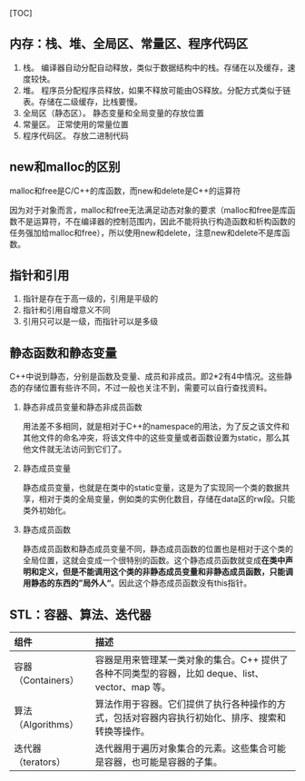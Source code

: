 [TOC]

## 内存：栈、堆、全局区、常量区、程序代码区

1. 栈。 编译器自动分配自动释放，类似于数据结构中的栈。存储在以及缓存，速度较快。
2. 堆。 程序员分配程序员释放，如果不释放可能由OS释放。分配方式类似于链表。存储在二级缓存，比栈要慢。
3. 全局区（静态区）。 静态变量和全局变量的存放位置
4. 常量区。 正常使用的常量位置
5. 程序代码区。 存放二进制代码

## new和malloc的区别

malloc和free是C/C++的库函数，而new和delete是C++的运算符

因为对于对象而言，malloc和free无法满足动态对象的要求（malloc和free是库函数不是运算符，不在编译器的控制范围内，因此不能将执行构造函数和析构函数的任务强加给malloc和free），所以使用new和delete，注意new和delete不是库函数。

## 指针和引用

1. 指针是存在于高一级的，引用是平级的
2. 指针和引用自增意义不同
3. 引用只可以是一级，而指针可以是多级

## 静态函数和静态变量

C++中说到静态，分别是函数及变量、成员和非成员。即2*2有4中情况。这些静态的存储位置有些许不同，不过一般也关注不到，需要可以自行查找资料。

1. 静态非成员变量和静态非成员函数

   用法差不多相同，就是相对于C++的namespace的用法，为了反之该文件和其他文件的命名冲突，将该文件中的这些变量或者函数设置为static，那么其他文件就无法访问到它们了。

2. 静态成员变量

   静态成员变量，也就是在类中的static变量，这是为了实现同一个类的数据共享，相对于类的全局变量，例如类的实例化数目，存储在data区的rw段。只能类外初始化。

3. 静态成员函数

   静态成员函数和静态成员变量不同，静态成员函数的位置也是相对于这个类的全局位置，这就会变成一个很特别的函数。这个静态成员函数就变成**在类中声明和定义，但是不能调用这个类的非静态成员变量和非静态成员函数，只能调用静态的东西的”局外人“**。因此这个静态成员函数没有this指针。

## STL：容器、算法、迭代器

| 组件               | 描述                                                         |
| :----------------- | :----------------------------------------------------------- |
| 容器（Containers） | 容器是用来管理某一类对象的集合。C++ 提供了各种不同类型的容器，比如 deque、list、vector、map 等。 |
| 算法（Algorithms） | 算法作用于容器。它们提供了执行各种操作的方式，包括对容器内容执行初始化、排序、搜索和转换等操作。 |
| 迭代器（terators） | 迭代器用于遍历对象集合的元素。这些集合可能是容器，也可能是容器的子集。 |